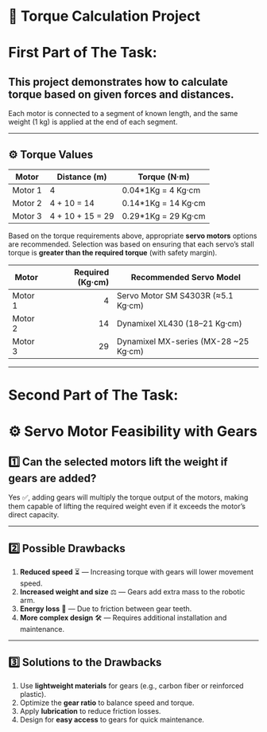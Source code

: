 # 🔩 Torque Calculation Project

# First Part of The Task:
This project demonstrates how to calculate torque based on given forces and distances.
---
Each motor is connected to a segment of known length, and the same weight (1 kg) is applied at the end of each segment.

---

## ⚙️ Torque Values

| Motor   | Distance (m)               | Torque (N·m) |
|---------|----------------------------|--------------|
| Motor 1 | 4                    | 0.04*1Kg = 4 Kg·cm         |
| Motor 2 | 4 + 10 = 14         | 0.14*1Kg = 14 Kg·cm         |
| Motor 3 | 4 + 10 + 15 = 29    | 0.29*1Kg = 29 Kg·cm         |


Based on the torque requirements above, appropriate **servo motors** options are recommended. 
Selection was based on ensuring that each servo’s stall torque is **greater than the required torque** (with safety margin).

| Motor   | Required (Kg·cm) | Recommended Servo Model |
|---------|-----------------:|--------------------------------------|
| Motor 1 | 4                |  Servo Motor SM S4303R (≈5.1 Kg·cm)      |
| Motor 2 | 14               | Dynamixel XL430 (18–21 Kg·cm) | 
| Motor 3 | 29               | Dynamixel MX-series (MX-28 ~25 Kg·cm) |



---

# Second Part of The Task:


# ⚙️ Servo Motor Feasibility with Gears

## 1️⃣ Can the selected motors lift the weight if gears are added?
Yes ✅, adding gears will multiply the torque output of the motors, making them capable of lifting the required weight even if it exceeds the motor’s direct capacity.

---

## 2️⃣ Possible Drawbacks
1. **Reduced speed** ⏳ — Increasing torque with gears will lower movement speed.  
2. **Increased weight and size** ⚖️ — Gears add extra mass to the robotic arm.  
3. **Energy loss** 🔋 — Due to friction between gear teeth.  
4. **More complex design** 🛠️ — Requires additional installation and maintenance.

---

## 3️⃣ Solutions to the Drawbacks
1. Use **lightweight materials** for gears (e.g., carbon fiber or reinforced plastic).  
2. Optimize the **gear ratio** to balance speed and torque.  
3. Apply **lubrication** to reduce friction losses.  
4. Design for **easy access** to gears for quick maintenance.


